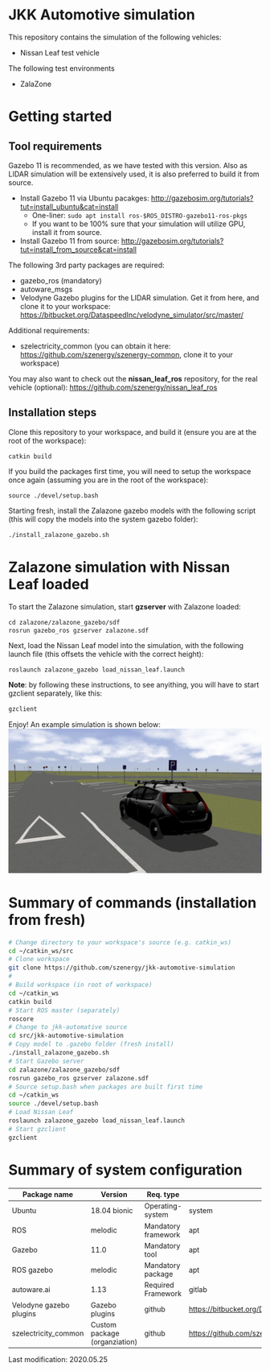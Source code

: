 # JKK Automotive simulation
This repository contains the simulation of the following vehicles:
- Nissan Leaf test vehicle

The following test environments
- ZalaZone

# Getting started

## Tool requirements
Gazebo 11 is recommended, as we have tested with this version. Also as LIDAR simulation will be extensively used, it is also preferred to build it from source.
- Install Gazebo 11 via Ubuntu pacakges: http://gazebosim.org/tutorials?tut=install_ubuntu&cat=install 
  - One-liner: `sudo apt install ros-$ROS_DISTRO-gazebo11-ros-pkgs`
  - If you want to be 100% sure that your simulation will utilize GPU, install it from source.
- Install Gazebo 11 from source: http://gazebosim.org/tutorials?tut=install_from_source&cat=install 

The following 3rd party packages are required:
- gazebo_ros (mandatory)
- autoware_msgs
- Velodyne Gazebo plugins for the LIDAR simulation. Get it from here, and clone it to your workspace: https://bitbucket.org/DataspeedInc/velodyne_simulator/src/master/

Additional requirements:
- szelectricity_common (you can obtain it here: https://github.com/szenergy/szenergy-common, clone it to your workspace)

You may also want to check out the __nissan_leaf_ros__ repository, for the real vehicle (optional): https://github.com/szenergy/nissan_leaf_ros

## Installation steps
Clone this repository to your workspace, and build it (ensure you are at the root of the workspace):
```
catkin build
```
If you build the packages first time, you will need to setup the workspace once again (assuming you are in the root of the workspace):
```
source ./devel/setup.bash
```

Starting fresh, install the Zalazone gazebo models with the following script (this will copy the models into the system gazebo folder):
```bash
./install_zalazone_gazebo.sh
```

# Zalazone simulation with Nissan Leaf loaded
To start the Zalazone simulation, start __gzserver__ with Zalazone loaded:
```
cd zalazone/zalazone_gazebo/sdf
rosrun gazebo_ros gzserver zalazone.sdf
```

Next, load the Nissan Leaf model into the simulation, with the following launch file (this offsets the vehicle with the correct height):
```bash
roslaunch zalazone_gazebo load_nissan_leaf.launch
```
__Note__: by following these instructions, to see anyithing, you will have to start gzclient separately, like this:
```bash
gzclient
```


Enjoy! An example simulation is shown below:
![alt text](https://github.com/szenergy/jkk-automotive-simulation/blob/master/docs/zalazone_gazebo.jpg "Gazebo example")

# Summary of commands (installation from fresh)
```bash
# Change directory to your workspace's source (e.g. catkin_ws)
cd ~/catkin_ws/src
# Clone workspace
git clone https://github.com/szenergy/jkk-automotive-simulation
# 
# Build workspace (in root of workspace)
cd ~/catkin_ws
catkin build
# Start ROS master (separately)
roscore
# Change to jkk-automative source
cd src/jkk-automotive-simulation
# Copy model to .gazebo folder (fresh install)
./install_zalazone_gazebo.sh
# Start Gazebo server
cd zalazone/zalazone_gazebo/sdf
rosrun gazebo_ros gzserver zalazone.sdf
# Source setup.bash when packages are built first time
cd ~/catkin_ws
source ./devel/setup.bash
# Load Nissan Leaf
roslaunch zalazone_gazebo load_nissan_leaf.launch
# Start gzclient
gzclient
```

# Summary of system configuration
| Package name            |Version| Req. type   | Source | Web page                                                  |
|-------------------------|-------|-------------|--------|-----------------------------------------------------------|
| Ubuntu                  | 18.04 bionic | Operating-system | system | https://releases.ubuntu.com/18.04.4/ |
| ROS                     | melodic | Mandatory framework | apt    | http://wiki.ros.org/ |
| Gazebo                  | 11.0    | Mandatory tool      | apt    | http://gazebosim.org/ |
| ROS gazebo              | melodic | Mandatory package   | apt    | https://github.com/ros-simulation/gazebo_ros_pkgs          |
| autoware.ai             | 1.13 |Required Framework  | gitlab | https://gitlab.com/autowarefoundation/autoware.ai/autoware |
| Velodyne gazebo plugins | Gazebo plugins      | github | https://bitbucket.org/DataspeedInc/velodyne_simulator/src/master/ |
| szelectricity_common    | Custom package (organziation)  | github | https://github.com/szenergy/szenergy-common |

Last modification: 2020.05.25
